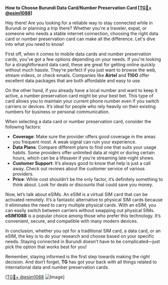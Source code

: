 **How to Choose Burundi Data Card/Number Preservation Card [[TG💪+ @esim1088](https://t.me/s/esim1088)]**

Hey there! Are you looking for a reliable way to stay connected while in Burundi or planning a trip there? Whether you're a traveler, expat, or someone who needs a stable internet connection, choosing the right data card or number preservation card can make all the difference. Let's dive into what you need to know!

First off, when it comes to mobile data cards and number preservation cards, you've got a few options depending on your needs. If you're looking for a straightforward data card, these are great for getting online quickly without much hassle. They’re perfect if you just want to browse the web, stream videos, or check emails. Companies like **Airtel** and **TIGO** offer excellent data packages that are both affordable and easy to use.

On the other hand, if you already have a local number and want to keep it active, a number preservation card might be your best bet. This type of card allows you to maintain your current phone number even if you switch carriers or devices. It’s ideal for people who rely heavily on their existing numbers for business or personal communication. 

When selecting a data card or number preservation card, consider the following factors:

- **Coverage**: Make sure the provider offers good coverage in the areas you frequent most. A weak signal can ruin your experience.
- **Data Plans**: Compare different plans to find one that suits your usage habits. Some providers offer unlimited data at night or during certain hours, which can be a lifesaver if you’re streaming late-night shows.
- **Customer Support**: It’s always good to know that help is just a call away. Check out reviews about the customer service of various providers.
- **Price**: While cost shouldn’t be the only factor, it’s definitely something to think about. Look for deals or discounts that could save you money.

Now, let’s talk about eSIMs. An eSIM is a virtual SIM card that can be activated remotely. It’s a fantastic alternative to physical SIM cards because it eliminates the need to carry multiple physical cards. With an eSIM, you can easily switch between carriers without swapping out physical SIMs. **eSIM1088** is a popular choice among those who prefer this technology. It’s convenient, secure, and compatible with many modern devices.

In conclusion, whether you opt for a traditional SIM card, a data card, or an eSIM, the key is to do your research and choose based on your specific needs. Staying connected in Burundi doesn’t have to be complicated—just pick the option that works best for you!

Remember, staying informed is the first step towards making the right decision. And don’t forget, **TG** has got your back with all things related to international data and number preservation cards. 

[[TG💪+ @esim1088](https://t.me/s/esim1088) ![Image](https://i.postimg.cc/Y0z9fWf4/image.png)]